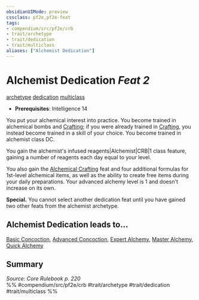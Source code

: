 ```yaml
---
obsidianUIMode: preview
cssclass: pf2e,pf2e-feat
tags:
- compendium/src/pf2e/crb
- trait/archetype
- trait/dedication
- trait/multiclass
aliases: ["Alchemist Dedication"]
---
```

# Alchemist Dedication  *Feat 2*  
[archetype](archetype.md "Archetype Feat Trait")  [dedication](dedication.md "Dedication Feat Trait")  [multiclass](multiclass.md "Multiclass Feat Trait")  

- **Prerequisites**: Intelligence 14

You put your alchemical interest into practice. You become trained in alchemical bombs and [Crafting](skills.md#Crafting); if you were already trained in [Crafting](skills.md#Crafting), you instead become trained in a skill of your choice. You become trained in alchemist class DC.

You gain the alchemist's infused reagents|Alchemist|CRB|1 class feature, gaining a number of reagents each day equal to your level.

You also gain the [Alchemical Crafting](alchemical-crafting.md) feat and four additional formulas for 1st-level alchemical items, as well as the ability to create free items during your daily preparations. Your advanced alchemy level is 1 and doesn't increase on its own.

**Special.** You cannot select another dedication feat until you have gained two other feats from the alchemist archetype.

## Alchemist Dedication leads to...

[Basic Concoction](basic-concoction.md), [Advanced Concoction](advanced-concoction.md), [Expert Alchemy](expert-alchemy.md), [Master Alchemy](master-alchemy.md), [Quick Alchemy](Reference/Compendium/Feats/quick-alchemy.md)

## Summary

*Source: Core Rulebook p. 220*  
%% #compendium/src/pf2e/crb #trait/archetype #trait/dedication #trait/multiclass %%